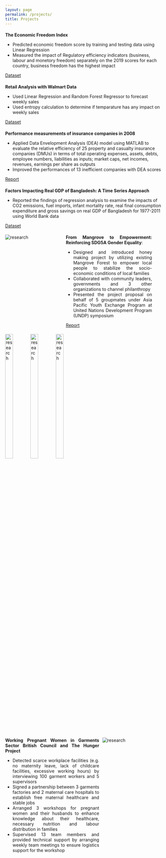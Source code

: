 ```yaml
---
layout: page
permalink: /projects/
title: Projects
---
```


<div style="margin:20px 0">
	<b>The Economic Freedom Index</b>
	<ul>
		<li>Predicted economic freedom score by training and testing data using Linear Regression</li>
		<li>Measured the impact of Regulatory efficiency indicators (business, labour and monetory freedom) separately on the 2019 scores for each country, business freedom has the highest impact</li>
	</ul>
	<a href="https://www.kaggle.com/lewisduncan93/the-economic-freedom-index"><div class="color-button">Dataset</div></a>
</div>

<div style="margin:20px 0">
	<b>Retail Analysis with Walmart Data</b>
	<ul>
		<li>Used Linear Regression and Random Forest Regressor to forecast weekly sales</li>
		<li>Used entropy calculation to determine if temparature has any impact on weekly sales</li>
	</ul>
	<a href="https://www.kaggle.com/aditya6196/retail-analysis-with-walmart-data"><div class="color-button">Dataset</div></a>
</div>

<div style="margin:20px 0">
	<b>Performance measurements of insurance companies in 2008</b>
	<ul>
		<li>Applied Data Envelopment Analysis (DEA) model using MATLAB to evaluate the relative efficiency of 25 property and casualty insurance companies (DMUs) in terms of total operating expenses, assets, debts, employee numbers, liabilities as inputs; market caps, net incomes, revenues, earnings per share as outputs</li>
		<li>Improved the performances of 13 inefficient companies with DEA scores</li>
	</ul>
	<a href="https://drive.google.com/file/d/1GJLCXD8ti3sQSp5YChBEsKEef8zy9TlC/view?usp=sharing"><div class="color-button">Report</div></a>
</div>

<div style="margin:20px 0">
	<b>Factors Impacting Real GDP of Bangladesh: A Time Series Approach</b>
	<ul>
		<li>Reported the findings of regression analysis to examine the impacts of CO2 emissions, fuel imports, infant mortality rate, real final consumption expenditure and gross savings on real GDP of Bangladesh for 1977-2011 using World Bank data</li>
	</ul>
	<a href="https://docs.google.com/spreadsheets/d/1aVq06v9WhEWAuViubs7MYBagQs1CCL_X/edit?usp=sharing&ouid=103125984745709228138&rtpof=true&sd=true"><div class="color-button">Dataset</div></a>
</div>

<div style="margin:20px 0">
	<div style="display:inline-block; width: 35%; margin-right:15px">
		<img src="https://i.imgur.com/F5vjJ1u.jpg" alt="research" />
	</div>
	<div style="display:inline-block; width:55%; text-align:justify; vertical-align:top;">
		<b>From Mangrove to Empowerment: Reinforcing SDG5A Gender Equality</b>:
		<ul>
			<li>Designed and introduced honey making project by utilizing existing Mangrove Forest to empower local people to stabilize the socio-economic conditions of local families</li>
			<li>Collaborated with community leaders, governments and 3 other organizations to channel philanthropy</li>
			<li>Presented the project proposal on behalf of 5 groupmates under Asia Pacific Youth Exchange Program at United Nations Development Program (UNDP) symposium</li>
		</ul>
		<a href="https://drive.google.com/file/d/1isTr8Jl0fRVtS8zPvTTNkEF4mnjMaodK/view?usp=sharing"><div class="color-button">Report</div></a>
</div>

<div style="display:inline-block; margin:20px 0">
	<img style="width:32%" src="https://i.imgur.com/DZVrAtd.png" alt="research" />
	<img style="width:32%" src="https://i.imgur.com/RVwjFcU.png" alt="research" />
	<img style="width:32%" src="https://i.imgur.com/uzV7rX9.jpg" alt="research" />
</div>

<div style="margin-top:30px">
	<div style="display:inline-block; float:right; width: 35%; margin-right:15px">
		<img src="https://i.imgur.com/ziqgRXh.jpg" alt="research" />
	</div>
	<div style="display:inline-block; width:60%; text-align:justify; vertical-align:top;">
		<b> Working Pregnant Women in Garments Sector
		British Council and The Hunger Project</b>
		<ul>
			<li>Detected scarce workplace facilities (e.g. no maternity leave, lack of childcare facilities, excessive working hours) by interviewing 100 garment workers and 5 supervisors</li>
			<li>Signed a partnership between 3 garments factories and 2 maternal care hospitals to establish free maternal healthcare and stable jobs</li>
			<li>Arranged 3 workshops for pregnant women and their husbands to enhance knowledge about their healthcare, necessary nutrition and labour distribution in families</li>
			<li>Supervised 13 team members and provided technical support by arranging weekly team meetings to ensure logistics support for the workshop</li>
		</ul>
	</div>
</div>
